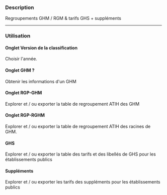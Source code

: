 
### Description
Regroupements GHM / RGM & tarifs GHS + suppléments


------
### Utilisation


#### Onglet Version de la classification

Choisir l'année.


#### Onglet GHM ?

Obtenir les informations d'un GHM

#### Onglet RGP-GHM

Explorer et / ou exporter la table de regroupement ATIH des GHM

#### Onglet RGP-RGHM

Explorer et / ou exporter la table de regroupement ATIH des racines de GHM.

#### GHS

Explorer et / ou exporter la table des tarifs et des libellés de GHS pour les établissements publics

#### Suppléments

Explorer et / ou exporter les tarifs des suppléments pour les établissements publics

